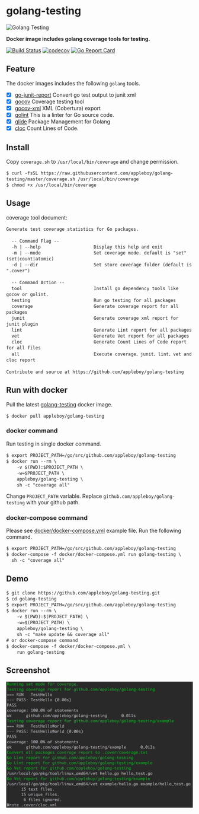 # golang-testing

![Golang Testing](https://farm2.staticflickr.com/1622/24407557644_36087ca6de.jpg)

**Docker image includes golang coverage tools for testing.**

[![Build Status](https://travis-ci.org/appleboy/golang-testing.svg?branch=master)](https://travis-ci.org/appleboy/golang-testing) [![codecov](https://codecov.io/gh/appleboy/golang-testing/branch/master/graph/badge.svg)](https://codecov.io/gh/appleboy/golang-testing) [![Go Report Card](https://goreportcard.com/badge/github.com/appleboy/golang-testing)](https://goreportcard.com/report/github.com/appleboy/golang-testing)

## Feature

The docker images includes the following `golang` tools.

* [x] [go-junit-report](https://github.com/jstemmer/go-junit-report) Convert go test output to junit xml
* [x] [gocov](https://github.com/axw/gocov/gocov) Coverage testing tool
* [x] [gocov-xml](https://github.com/AlekSi/gocov-xml) XML (Cobertura) export
* [x] [golint](https://github.com/golang/lint/golint) This is a linter for Go source code.
* [x] [glide](https://github.com/Masterminds/glide) Package Management for Golang
* [x] [cloc](https://github.com/AlDanial/cloc) Count Lines of Code.

## Install

Copy `coverage.sh` to `/usr/local/bin/coverage` and change permission.

```
$ curl -fsSL https://raw.githubusercontent.com/appleboy/golang-testing/master/coverage.sh /usr/local/bin/coverage
$ chmod +x /usr/local/bin/coverage
```

## Usage

coverage tool document:

```
Generate test coverage statistics for Go packages.

  -- Command Flag --
  -h | --help                    Display this help and exit
  -m | --mode                    Set coverage mode. default is "set" (set|count|atomic)
  -d | --dir                     Set store coverage folder (default is ".cover")

  -- Command Action --
  tool                           Install go dependency tools like gocov or golint.
  testing                        Run go testing for all packages
  coverage                       Generate coverage report for all packages
  junit                          Generate coverage xml report for junit plugin
  lint                           Generate Lint report for all packages
  vet                            Generate Vet report for all packages
  cloc                           Generate Count Lines of Code report for all files
  all                            Execute coverage、junit、lint、vet and cloc report

Contribute and source at https://github.com/appleboy/golang-testing
```

## Run with docker

Pull the latest [golang-testing](https://hub.docker.com/r/appleboy/golang-testing/) docker image.

```
$ docker pull appleboy/golang-testing
```

### docker command

Run testing in single docker command.

```
$ export PROJECT_PATH=/go/src/github.com/appleboy/golang-testing
$ docker run --rm \
    -v $(PWD):$PROJECT_PATH \
    -w=$PROJECT_PATH \
    appleboy/golang-testing \
    sh -c "coverage all"
```

Change `PROJECT_PATH` variable. Replace `github.com/appleboy/golang-testing` with your github path.

### docker-compose command

Please see [docker/docker-compose.yml](./docker/docker-compose.yml) example file. Run the following command.

```
$ export PROJECT_PATH=/go/src/github.com/appleboy/golang-testing
$ docker-compose -f docker/docker-compose.yml run golang-testing \
  sh -c "coverage all"
```

## Demo

```
$ git clone https://github.com/appleboy/golang-testing.git
$ cd golang-testing
$ export PROJECT_PATH=/go/src/github.com/appleboy/golang-testing
$ docker run --rm \
    -v $(PWD):$(PROJECT_PATH) \
    -w=$(PROJECT_PATH) \
    appleboy/golang-testing \
    sh -c "make update && coverage all"
# or docker-compose command
$ docker-compose -f docker/docker-compose.yml \
    run golang-testing
```

## Screenshot

![Testing](./screenshot/screen.png)
